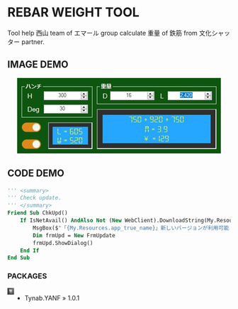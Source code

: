 # REBAR WEIGHT TOOL
Tool help 西山 team of エマール group calculate 重量 of 鉄筋 from 文化シャッター partner.

## IMAGE DEMO
<p align="center">
<img src="https://raw.githubusercontent.com/Tynab/Rebar-Weight/main/pic/0.jpg"></img>
</p>

## CODE DEMO
```vb
''' <summary>
''' Check update.
''' </summary>
Friend Sub ChkUpd()
    If IsNetAvail() AndAlso Not (New WebClient).DownloadString(My.Resources.link_ver).Contains(My.Resources.app_ver) Then
        MsgBox($"「{My.Resources.app_true_name}」新しいバージョンが利用可能！", 262144, Title:="更新")
        Dim frmUpd = New FrmUpdate
        frmUpd.ShowDialog()
    End If
End Sub
```

### PACKAGES
<img src="https://raw.githubusercontent.com/Tynab/Rebar-Weight/main/pic/1.png" align="left" width="3%" height="3%"></img>
<div style="display:flex;">

- Tynab.YANF » 1.0.1

</div>